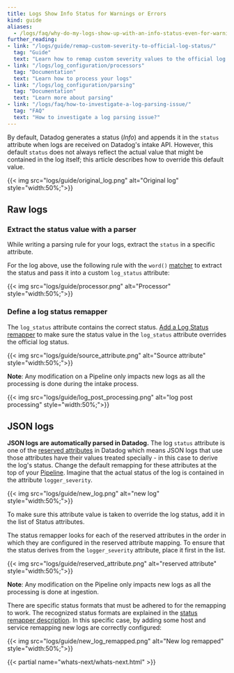 ```yaml
---
title: Logs Show Info Status for Warnings or Errors
kind: guide
aliases:
  - /logs/faq/why-do-my-logs-show-up-with-an-info-status-even-for-warnings-or-errors.md
further_reading:
- link: "/logs/guide/remap-custom-severity-to-official-log-status/"
  tag: "Guide"
  text: "Learn how to remap custom severity values to the official log status"
- link: "/logs/log_configuration/processors"
  tag: "Documentation"
  text: "Learn how to process your logs"
- link: "/logs/log_configuration/parsing"
  tag: "Documentation"
  text: "Learn more about parsing"
- link: "/logs/faq/how-to-investigate-a-log-parsing-issue/"
  tag: "FAQ"
  text: "How to investigate a log parsing issue?"
---
```


By default, Datadog generates a status (*Info*) and appends it in the `status` attribute when logs are received on Datadog's intake API.
However, this default `status` does not always reflect the actual value that might be contained in the log itself; this article describes how to override this default value.

{{< img src="logs/guide/original_log.png" alt="Original log" style="width:50%;">}}

## Raw logs

### Extract the status value with a parser

While writing a parsing rule for your logs, extract the `status` in a specific attribute.

For the log above, use the following rule with the `word()` [matcher][1] to extract the status and pass it into a custom `log_status` attribute:

{{< img src="logs/guide/processor.png" alt="Processor" style="width:50%;">}}

### Define a log status remapper

The `log_status` attribute contains the correct status. [Add a Log Status remapper][2] to make sure the status value in the `log_status` attribute overrides the official log status.

{{< img src="logs/guide/source_attribute.png" alt="Source attribute" style="width:50%;">}}

**Note**: Any modification on a Pipeline only impacts new logs as all the processing is done during the intake process.

{{< img src="logs/guide/log_post_processing.png" alt="log post processing" style="width:50%;">}}

## JSON logs

**JSON logs are automatically parsed in Datadog.**
The log `status` attribute is one of the [reserved attributes][3] in Datadog which means JSON logs that use those attributes have their values treated specially - in this case to derive the log's status. Change the default remapping for these attributes at the top of your [Pipeline][4].
Imagine that the actual status of the log is contained in the attribute `logger_severity`.

{{< img src="logs/guide/new_log.png" alt="new log" style="width:50%;">}}

To make sure this attribute value is taken to override the log status, add it in the list of Status attributes.

The status remapper looks for each of the reserved attributes in the order in which they are configured in the reserved attribute mapping. To ensure that the status derives from the `logger_severity` attribute, place it first in the list.

{{< img src="logs/guide/reserved_attribute.png" alt="reserved attribute" style="width:50%;">}}

**Note**: Any modification on the Pipeline only impacts new logs as all the processing is done at ingestion.

There are specific status formats that must be adhered to for the remapping to work. The recognized status formats are explained in the [status remapper description][2]. In this specific case, by adding some host and service remapping new logs are correctly configured:

{{< img src="logs/guide/new_log_remapped.png" alt="New log remapped" style="width:50%;">}}

{{< partial name="whats-next/whats-next.html" >}}

[1]: /logs/log_configuration/parsing
[2]: /logs/log_configuration/processors/#log-status-remapper
[3]: /logs/log_configuration/attributes_naming_convention/#reserved-attributes
[4]: /logs/log_configuration/pipelines/?tab=date#preprocessing
